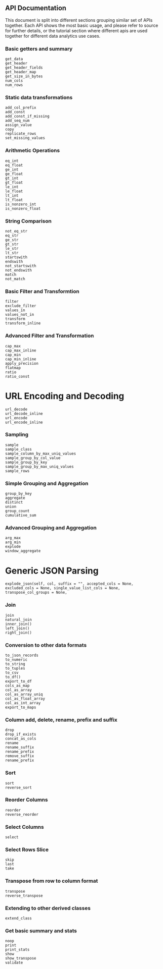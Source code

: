 ## API Documentation

This document is split into different sections grouping similar set of APIs together. Each API shows the most basic usage, and please refer to source for further details,
or the tutorial section where different apis are used together for different data analytics use cases.

### Basic getters and summary 
    get_data
    get_header
    get_header_fields
    get_header_map
    get_size_in_bytes
    num_cols
    num_rows

### Static data transformations
    add_col_prefix
    add_const
    add_const_if_missing
    add_seq_num
    assign_value
    copy
    replicate_rows
    set_missing_values

### Arithmetic Operations
    eq_int
    eq_float
    ge_int
    ge_float
    gt_int
    gt_float
    le_int
    le_float
    lt_int
    lt_float
    is_nonzero_int
    is_nonzero_float

### String Comparison
    not_eq_str
    eq_str
    ge_str
    gt_str
    le_str
    lt_str
    startswith
    endswith
    not_startswith
    not_endswith
    match
    not_match

### Basic Filter and Transformtion
    filter
    exclude_filter
    values_in
    values_not_in
    transform
    transform_inline

### Advanced Filter and Transformation
    cap_max
    cap_max_inline
    cap_min
    cap_min_inline
    apply_precision
    flatmap
    ratio
    ratio_const

# URL Encoding and Decoding
    url_decode
    url_decode_inline 
    url_encode
    url_encode_inline

### Sampling
    sample
    sample_class
    sample_column_by_max_uniq_values
    sample_group_by_col_value
    sample_group_by_key
    sample_group_by_max_uniq_values
    sample_rows


### Simple Grouping and Aggregation
    group_by_key
    aggregate
    distinct
    union
    group_count
    cumulative_sum

### Advanced Grouping and Aggregation
    arg_max
    arg_min
    explode
    window_aggregate

# Generic JSON Parsing
    explode_json(self, col, suffix = "", accepted_cols = None, excluded_cols = None, single_value_list_cols = None, transpose_col_groups = None,

### Join
    join
    natural_join
    inner_join()
    left_join()
    right_join()

### Conversion to other data formats
    to_json_records
    to_numeric
    to_string
    to_tuples
    to_csv
    to_df()
    export_to_df
    cols_as_map
    col_as_array
    col_as_array_uniq
    col_as_float_array
    col_as_int_array
    export_to_maps

### Column add, delete, rename, prefix and suffix
    drop
    drop_if_exists
    concat_as_cols
    rename
    rename_suffix
    rename_prefix
    remove_suffix
    rename_prefix

### Sort
    sort
    reverse_sort

### Reorder Columns
    reorder
    reverse_reorder

### Select Columns
    select

### Select Rows Slice
    skip
    last
    take

### Transpose from row to column format
    transpose
    reverse_transpose

### Extending to other derived classes
    extend_class

### Get basic summary and stats
    noop
    print
    print_stats
    show
    show_transpose
    validate

